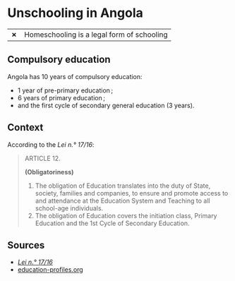 # Unschooling in Angola

|       |                                            |
| ----- | ------------------------------------------ |
| **✗** | Homeschooling is a legal form of schooling |

## Compulsory education

Angola has 10 years of compulsory education:

- 1 year of pre-primary education ;
- 6 years of primary education ;
- and the first cycle of secondary general education (3 years).

## Context

According to the _Lei n.° 17/16_:

> ARTICLE 12.
>
> **(Obligatoriness)**
>
> 1. The obligation of Education translates into the duty of
>    State, society, families and companies, to ensure
>    and promote access to and attendance at the Education System
>    and Teaching to all school-age individuals.
> 2. The obligation of Education covers the initiation class, Primary Education and the 1st Cycle of Secondary Education.

## Sources

- [_Lei n.° 17/16_](https://lex.ao/docs/assembleia-nacional/2016/lei-n-o-17-16-de-07-de-outubro/)
- [education-profiles.org](https://education-profiles.org/sub-saharan-africa/angola/~non-state-actors-in-education)
